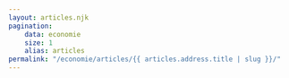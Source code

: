 ```yaml
---
layout: articles.njk
pagination:
    data: economie
    size: 1
    alias: articles
permalink: "/economie/articles/{{ articles.address.title | slug }}/"
---
```

